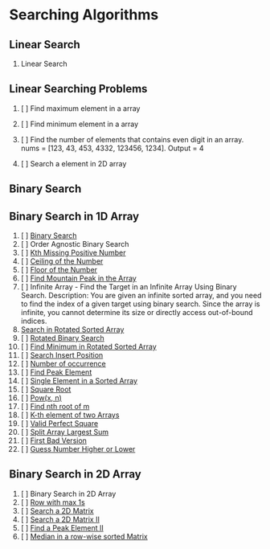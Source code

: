 # Searching Algorithms

## Linear Search

01. Linear Search

## Linear Searching Problems

01. [ ] Find maximum element in a array

02. [ ] Find minimum element in a array

03. [ ] Find the number of elements that contains even digit in an array. nums = [123, 43, 453, 4332, 123456, 1234]. Output = 4

04. [ ] Search a element in 2D array


## Binary Search

## Binary Search in 1D Array

01. [ ] [Binary Search](https://leetcode.com/problems/binary-search/)
02. [ ] Order Agnostic Binary Search
03. [ ] [Kth Missing Positive Number](https://leetcode.com/problems/kth-missing-positive-number/)
04. [ ] [Ceiling of the Number](https://www.geeksforgeeks.org/problems/ceil-the-floor2802/0)
05. [ ] [Floor of the Number](https://www.geeksforgeeks.org/floor-in-a-sorted-array/)
06. [ ] [Find Mountain Peak in the Array](https://leetcode.com/problems/peak-index-in-a-mountain-array/)
07. [ ] Infinite Array - Find the Target in an Infinite Array Using Binary Search. Description: You are given an infinite sorted array, and you need to find the index of a given target using binary search. Since the array is infinite, you cannot determine its size or directly access out-of-bound indices.
08. [Search in Rotated Sorted Array](https://leetcode.com/problems/search-in-rotated-sorted-array/)
09. [ ] [Rotated Binary Search](https://leetcode.com/problems/search-in-rotated-sorted-array/)
10. [ ] [Find Minimum in Rotated Sorted Array](https://leetcode.com/problems/find-minimum-in-rotated-sorted-array/)
11. [ ] [Search Insert Position](https://leetcode.com/problems/search-insert-position/)
12. [ ] [Number of occurrence](https://www.geeksforgeeks.org/problems/number-of-occurrence2259/0)
13. [ ] [Find Peak Element](https://leetcode.com/problems/find-peak-element/)
14. [ ] [Single Element in a Sorted Array](https://leetcode.com/problems/single-element-in-a-sorted-array/)
15. [ ] [Square Root](https://leetcode.com/problems/sqrtx/description/)
16. [ ] [Pow(x, n)](https://leetcode.com/problems/powx-n/)
17. [ ] [Find nth root of m](https://www.geeksforgeeks.org/problems/find-nth-root-of-m5843/0)
18. [ ] [K-th element of two Arrays](https://www.geeksforgeeks.org/problems/k-th-element-of-two-sorted-array1317/0)
19. [ ] [Valid Perfect Square](https://leetcode.com/problems/valid-perfect-square)
20. [ ] [Split Array Largest Sum](https://leetcode.com/problems/split-array-largest-sum/)
21. [ ] [First Bad Version](https://leetcode.com/problems/first-bad-version/)
22. [ ] [Guess Number Higher or Lower](https://leetcode.com/problems/guess-number-higher-or-lower/)

## Binary Search in 2D Array

01. [ ] Binary Search in 2D Array
02. [ ] [Row with max 1s](https://www.geeksforgeeks.org/problems/row-with-max-1s0023/0)
03. [ ] [Search a 2D Matrix](https://leetcode.com/problems/search-a-2d-matrix/)
04. [ ] [Search a 2D Matrix II](https://leetcode.com/problems/search-a-2d-matrix-ii/)
05. [ ] [Find a Peak Element II](https://leetcode.com/problems/find-a-peak-element-ii/)
06. [ ] [Median in a row-wise sorted Matrix](https://www.geeksforgeeks.org/problems/median-in-a-row-wise-sorted-matrix1527/0)

